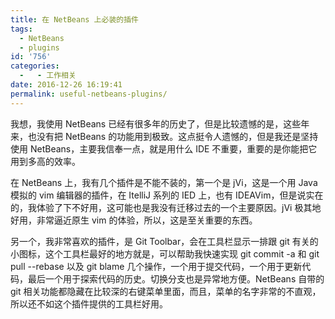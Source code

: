 ```yaml
---
title: 在 NetBeans 上必装的插件
tags:
  - NetBeans
  - plugins
id: '756'
categories:
  -   - 工作相关
date: 2016-12-26 16:19:41
permalink: useful-netbeans-plugins/
---
```


我想，我使用 NetBeans 已经有很多年的历史了，但是比较遗憾的是，这些年来，也没有把 NetBeans 的功能用到极致。这点挺令人遗憾的，但是我还是坚持使用 NetBeans，主要我信奉一点，就是用什么 IDE 不重要，重要的是你能把它用到多高的效率。
<!-- more -->
在 NetBeans 上，我有几个插件是不能不装的，第一个是 jVi，这是一个用 Java 模拟的 vim 编辑器的插件，在 ItelliJ 系列的 IED 上，也有 IDEAVim，但是说实在的，我体验了下不好用，这可能也是我没有迁移过去的一个主要原因。jVi 极其地好用，非常逼近原生 vim 的体验，所以，这是至关重要的东西。

另一个，我非常喜欢的插件，是 Git Toolbar，会在工具栏显示一排跟 git 有关的小图标，这个工具栏最好的地方就是，可以帮助我快速实现 git commit -a 和 git pull --rebase 以及 git blame 几个操作，一个用于提交代码，一个用于更新代码，最后一个用于探索代码的历史。切换分支也是异常地方便。NetBeans 自带的 git 相关功能都隐藏在比较深的右键菜单里面，而且，菜单的名字非常的不直观，所以还不如这个插件提供的工具栏好用。